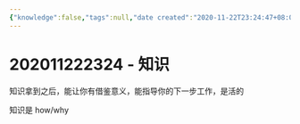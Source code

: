 ```yaml
---
{"knowledge":false,"tags":null,"date created":"2020-11-22T23:24:47+08:00","date modified":"2024-05-14T14:26:19+08:00","dg-publish":true,"permalink":"/card/卡片盒笔记法/202011222324 - 知识/","dgPassFrontmatter":true,"noteIcon":"2","created":"2020-11-22T23:24:47+08:00","updated":"2024-05-14T14:26:19+08:00"}
---
```



# 202011222324 - 知识

知识拿到之后，能让你有借鉴意义，能指导你的下一步工作，是活的

知识是 how/why

